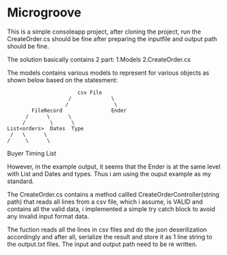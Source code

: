 # Microgroove

This is a simple consoleapp project, after cloning the project, run the CreateOrder.cs should be fine after preparing the inputfile and output path should be fine.

The solution basically contains 2 part:
     1.Models
     2.CreateOrder.cs

The models contains various models to represent for various objects as shown below based on the statesment:

                           csv File
                        /             \
                       /               \
            FileRecord                Ender
          /      \      \
         /        \      \
    List<orders>  Dates  Type
     /   \      \
    /     \      \
  Buyer   Timing  List<Items>
  


However, in the example output, it seems that the Ender is at the same level with List<OrdersRecords> and Dates and types. Thus i am using the ouput example as my standard.
  
The CreateOrder.cs contains a method callled CreateOrderController(string path) that reads all lines from a csv file, which i assume, is VALID and contains all the valid data, i implemented a simple try catch block to avoid any invalid input format data. 

The fuction reads all the lines in csv files and do the json deserilization accordingly and after all, serialize the result and store it as 1 line string to the output.txt files. The input and output path need to be re written.
         
   
